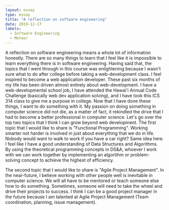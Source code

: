 ```yaml
---
layout: essay
type: essay
title: "A reflection on software engineering"
date: 2019-12-17
labels:
  - Software Engineering
  - Meteor
---
```


  A reflection on software engineering means a whole lot of information honestly.  There are so many things to learn that I feel like it is impossible to learn everything there is in software engineering. 
Having said that, the topics that I went through in this course was enlightening because I wasn't sure what to do after college before taking a web-development class.
I feel inspired to become a web application developer.  These past six months of my life has been driven almost entirely about web-development.  I have a web-developmental school job, I have attended the Hawai'i Annual Code Challenge (basically web dev application solving), and
I have took this ICS 314 class to give me a purpose in college.  Now that I have done these things, I want to do something with it.  My passion on doing something in computer science did not die, as a matter of fact, it rekindled the drive that I had to become a better professional in computer science.
Let's go over the top two topics that I think I can grow beyond web development.
  The first topic that I would like to share is "Functional Programming".  Working smarter not harder is involved in just about everything that we do in life.  Nobody would want to walk to work if you have a car right?  Same idea here.  I feel like I have a good understanding of Data Structures and Algorithms.  By using the theoretical programming concepts in DS&A, whoever I work with we can work together by implementing an algorithm or problem-solving concept to achieve the highest of efficiency.
  
  The second topic that I would like to share is "Agile Project Management".  In the near-future, I believe working with other people well is inevitable in computer science.  We will all have to be mentored or teach someone else how to do something.  Sometimes, someone will need to take the wheel and drive their projects to success.  I think I can be a good project manager in the future because I am talented at Agile Project Management (Team coordination, planning, issue management).

